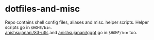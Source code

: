 # dotfiles-and-misc

Repo contains shell config files, aliases and misc. helper scripts. Helper scripts go in `$HOME/bin`.   
[anishsujanani/S3-utls](https://github.com/anishsujanani/S3-utils) and [anishsujanani/ggpt](https://github.com/anisujanani/GGPT) go in `$HOME/bin` too.
